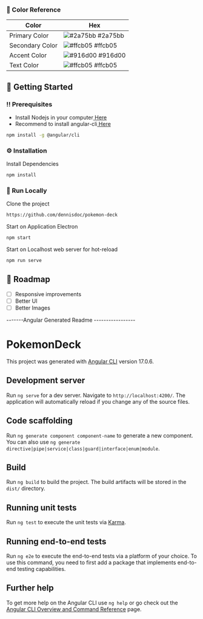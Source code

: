 ### :art: Color Reference
| Color | Hex |
| --------------- | ---------------------------------------------------------------- |
| Primary Color | ![#2a75bb](https://via.placeholder.com/10/2a75bb?text=+) #2a75bb |
| Secondary Color | ![#ffcb05](https://via.placeholder.com/10/ffcb05?text=+) #ffcb05 |
| Accent Color | ![#916d00](https://via.placeholder.com/10/916d00?text=+) #916d00 |
| Text Color | ![#ffcb05](https://via.placeholder.com/10/ffcb05?text=+) #ffcb05 |

## :toolbox: Getting Started

### :bangbang: Prerequisites

- Install Nodejs in your computer<a href="https://nodejs.org/en/"> Here</a>
- Recommend to install angular-cli<a href="https://angular.io/cli"> Here</a>
```bash
npm install -g @angular/cli
```


### :gear: Installation

Install Dependencies
```bash
npm install
```


### :running: Run Locally

Clone the project

```bash
https://github.com/dennisdoc/pokemon-deck
```
Start on Application Electron
```bash
npm start
```
Start on Localhost web server for hot-reload
```bash
npm run serve
```


## :compass: Roadmap

* [ ] Responsive improvements
* [ ] Better UI
* [ ] Better Images

-------Angular Generated Readme -----------------


# PokemonDeck

This project was generated with [Angular CLI](https://github.com/angular/angular-cli) version 17.0.6.

## Development server

Run `ng serve` for a dev server. Navigate to `http://localhost:4200/`. The application will automatically reload if you change any of the source files.

## Code scaffolding

Run `ng generate component component-name` to generate a new component. You can also use `ng generate directive|pipe|service|class|guard|interface|enum|module`.

## Build

Run `ng build` to build the project. The build artifacts will be stored in the `dist/` directory.

## Running unit tests

Run `ng test` to execute the unit tests via [Karma](https://karma-runner.github.io).

## Running end-to-end tests

Run `ng e2e` to execute the end-to-end tests via a platform of your choice. To use this command, you need to first add a package that implements end-to-end testing capabilities.

## Further help

To get more help on the Angular CLI use `ng help` or go check out the [Angular CLI Overview and Command Reference](https://angular.io/cli) page.
